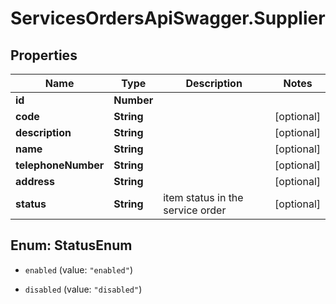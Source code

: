 # ServicesOrdersApiSwagger.Supplier

## Properties
Name | Type | Description | Notes
------------ | ------------- | ------------- | -------------
**id** | **Number** |  | 
**code** | **String** |  | [optional] 
**description** | **String** |  | [optional] 
**name** | **String** |  | [optional] 
**telephoneNumber** | **String** |  | [optional] 
**address** | **String** |  | [optional] 
**status** | **String** | item status in the service order | [optional] 


<a name="StatusEnum"></a>
## Enum: StatusEnum


* `enabled` (value: `"enabled"`)

* `disabled` (value: `"disabled"`)




